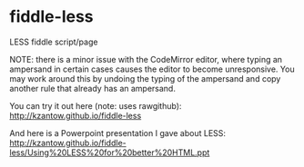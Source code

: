 fiddle-less
===========

LESS fiddle script/page

NOTE: there is a minor issue with the CodeMirror editor, where typing an ampersand in certain 
cases causes the editor to become unresponsive. You may work around this by undoing the typing of the
ampersand and copy another rule that already has an ampersand.

You can try it out here (note: uses rawgithub): http://kzantow.github.io/fiddle-less

And here is a Powerpoint presentation I gave about LESS: http://kzantow.github.io/fiddle-less/Using%20LESS%20for%20better%20HTML.ppt
